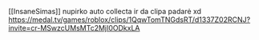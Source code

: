 [[InsaneSimas]] nupirko auto collecta ir da clipa padarė xd 
https://medal.tv/games/roblox/clips/1QqwTomTNGdsRT/d1337Z02RCNJ?invite=cr-MSwzcUMsMTc2MjI0ODkxLA